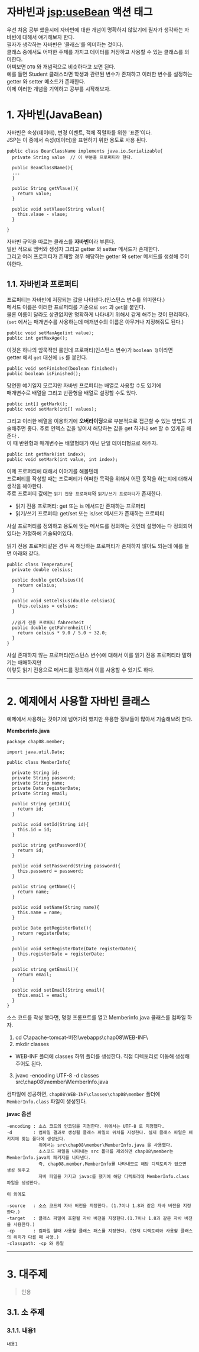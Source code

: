자바빈과 <jsp:useBean> 액션 태그
=======================
우선 처음 공부 했을시에 자바빈에 대한 개념이 명확하지 않았기에 필자가 생각하는 자바빈에 대해서 얘기해보자 한다.  
필자가 생각하는 자바빈은 '클래스'를 의미하는 것이다.   
클래스 중에서도 어떠한 주제를 가지고 데이터를 저장하고 사용할 수 있는 클래스를 의미한다.  
어찌보면 ```DTO``` 와 개념적으로 비슷하다고 보면 된다.    
예를 들면 Student 클래스라면 학생과 관련된 변수가 존재하고 이러한 변수를 설정하는 getter 와 setter 메소드가 존재한다.  
이제 이러한 개념을 기억하고 공부를 시작해보자.  
# 1. 자바빈(JavaBean)
자바빈은 속성(데이터), 변경 이벤트, 객체 직렬화를 위한 '표준'이다.    
JSP는 이 중에서 속성(데이터)을 표현하기 위한 용도로 사용 된다.   
```
public class BeanClassName implements java.io.Serializable{
  private String value  // 이 부분을 프로퍼티라 한다.

  public BeanClassName(){
  ...
  }
  
  public String getVlaue(){
    return value;
  }
  
  public void setVlaue(String value){
    this.vlaue - vlaue;
  }
  
}
```
자바빈 규약을 따르는 클래스를 **자바빈**이라 부른다.    
일반 적으로 멤버와 생성자 그리고 getter 와 setter 메서드가 존재한다.    
그리고 여러 프로퍼티가 존재할 경우 해당하는 getter 와 setter 메서드를 생성해 주어야한다.    
   
## 1.1. 자바빈과 프로퍼티
프로퍼티는 자바빈에 저장되는 값을 나타낸다.(인스턴스 변수를 의미한다.)        
메서드 이름은 이러한 프로퍼티를 기준으로 ```set``` 과 ```get```을 붙인다.     
물론 이름이 달라도 상관없지만 명확하게 나타내기 위해서 같게 해주는 것이 편리하다.   
(```set``` 에서는 매개변수를 사용하는데 매개변수의 이름은 아무거나 지정해줘도 된다.)     
```
public void setMaxAge(int value);
public int getMaxAge();
```
  
이것은 하나의 암묵적인 룰인데 프로퍼티(인스턴스 변수)가 ```boolean 형```이라면  
getter 에서 ```get``` 대신에 ```is``` 를 붙인다.
```
public void setFinished(boolean finished);
public boolean isFinished();
```
  
당연한 얘기일지 모르지만 자바빈 프로퍼티는 배열로 사용할 수도 있기에      
매개변수로 배열을 그리고 반환형을 배열로 설정할 수도 있다.     
```
public int[] getMark();
public void setMark(int[] values);
```
그리고 이러한 배열을 이용하기에 **오버라이딩**으로 부분적으로 접근할 수 있는 방법도 기술해주면 좋다.
주로 인덱스 값을 넣어서 해당하는 값을 get 하거나 set 할 수 있게끔 해준다  .     
이 때 반환형과 매개변수는 배열형태가 아닌 단일 데이터형으로 해주자.     
```
public int getMark(int index);
public void setMark(int value, int index);
```

이제 프로퍼티에 대해서 이야기를 해볼텐데      
프로퍼티를 작성할 때는 프로퍼티가 어떠한 목적을 위해서 어떤 동작을 하는지에 대해서 생각을 해야한다.   
주로 프로퍼티 값에는 ```읽기 전용 프로퍼티```와 ```읽기/쓰기 프로퍼티```가 존재한다.  
     
* 읽기 전용 프로퍼티: get 또는 is 메서드만 존재하는 프로퍼티  
* 읽기/쓰기 프로퍼티: get/set 또는 is/set 메서드가 존재하는 프로퍼티  
  
사실 프로퍼티를 정의하고 용도에 맞는 메서드를 정의하는 것인데 설명에는 다 정의되어있다는 가정하에 기술되어있다.  
  
읽기 전용 프로퍼티같은 경우 꼭 해당하는 프로퍼티가 존재하지 않아도 되는데 예를 들면 아래와 같다.  
```
public class Temperature{
  private double celsius;

  public double getCelsius(){
    return celsius;
  }

  public void setCelsius(double celsius){
    this.celsius = celsius;
  }

  //읽기 전용 프로퍼티 fahrenheit
  public double getFahrenheit(){
    return celsius * 9.0 / 5.0 + 32.0;
  }
}
```
사실 존재하지 않는 프로퍼티(인스턴스 변수)에 대해서 이를 읽기 전용 프로퍼티라 말하기는 애매하지만  
이렇듯 읽기 전용으로 메서드를 정의해서 이를 사용할 수 있기도 하다.  

***
# 2. 예제에서 사용할 자바빈 클래스
예제에서 사용하는 것이기에 넘어가려 했지만 유용한 정보들이 많아서 기술해보려 한다.    
    
**Memberinfo.java**
```
package chap08.member;

import java.util.Date;

public class MemberInfo{
  
  private String id;
  private String password;
  private String name;
  private Date registerDate;
  private String email;

  public string getId(){
    return id;
  }
  
  public void setId(String id){
    this.id = id;
  }
  
  public string getPassword(){
    return id;
  }

  public void setPassword(String password){
    this.password = password;
  }
  
  public string getName(){
    return name;
  }

  public void setName(String name){
    this.name = name;
  }

  public Date getRegisterDate(){
    return registerDate;
  }
  
  public void setRegisterDate(Date registerDate){
    this.registerDate = registerDate;
  }
  
  public string getEmail(){
    return email;
  }
  
  public void setEmail(String email){
    this.email = email;
  }
}
```
소스 코드를 작성 했다면, 명령 프롬프트를 열고 Memberinfo.java 클래스를 컴파일 하자.
  
1. cd C\apache-tomcat-버전\webapps\chap08\WEB-INF\  
2. mkdir classes
  * WEB-INF 폴더에 classes 하위 폴더를 생성한다. 직접 디렉토리로 이동해 생성해주어도 된다.   
3. jvavc -encoding UTF-8 -d classes src\chap08\member\MemberInfo.java   
   
컴파일에 성공하면, ```chap08\WEB-INF\classes\chap08\member``` 폴더에 ```MemberInfo.class``` 파일이 생성된다.   
    
**javac 옵션**    
```
-encoding : 소스 코드의 인코딩을 지정한다. 위에서는 UTF-8 로 지정했다.
-d        : 컴파일 결과로 생성될 클래스 파일의 위치를 지정한다. 실제 클래스 파일은 패키지에 맞는 폴더에 생성된다.  
            위에서는 src\chap08\member\MemberInfo.java 을 사용했다.  
            소스코드 파일을 나타내는 src 폴더를 제외하면 chap08\member는 MemberInfo.java의 패키지를 나타낸다.  
            즉, chap08.member.MemberInfo를 나타내므로 해당 디렉토리가 없으면 생성 해주고  
            자바 파일을 가지고 javac를 했기에 해당 디렉토리에 MemberInfo.class 파일을 생성한다.  
            
이 외에도

-source   : 소스 코드의 자바 버전을 지정한다. (1.7이나 1.8과 같은 자바 버전을 지정한다.)
-target   : 클래스 파일이 호환될 자바 버전을 지정한다.(1.7이나 1.8과 같은 자바 버전을 사용한다.)
-cp       : 컴파일 할때 사용할 클래스 패스를 지정한다. (현재 디렉토리와 사용할 클래스의 위치가 다를 때 사용.)
-classpath: -cp 와 동일
```

***
# 3. 대주제
> 인용
## 3.1. 소 주제
### 3.1.1. 내용1
```
내용1
```
